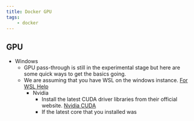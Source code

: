 ```yaml
---
title: Docker GPU
tags:
    - docker
---
```


## GPU

- Windows
  - GPU pass-through is still in the experimental stage but here are some quick ways to get the basics going.
  - We are assuming that you have WSL on the windows instance. [For WSL Help](https://kbve.com/application/wsl/)
    - Nvidia
      - Install the latest CUDA driver libraries from their official website. [Nvidia CUDA](https://developer.nvidia.com/cuda-downloads)
      - If the latest core that you installed was
